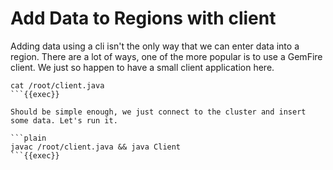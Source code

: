 # Add Data to Regions with client


Adding data using a cli isn't the only way that we can enter data into a region. There are a lot of ways,
one of the more popular is to use a GemFire client. We just so happen to have a small client application here. 

```plain
cat /root/client.java
```{{exec}}

Should be simple enough, we just connect to the cluster and insert some data. Let's run it. 

```plain
javac /root/client.java && java Client
```{{exec}}




